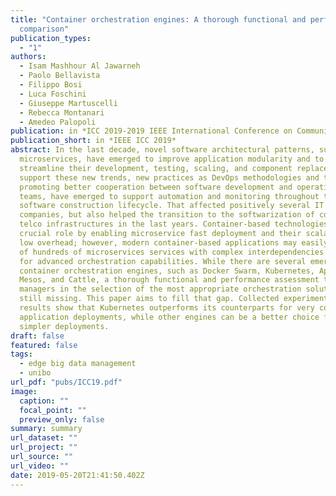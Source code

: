 ```yaml
---
title: "Container orchestration engines: A thorough functional and performance
  comparison"
publication_types:
  - "1"
authors:
  - Isam Mashhour Al Jawarneh
  - Paolo Bellavista
  - Filippo Bosi
  - Luca Foschini
  - Giuseppe Martuscelli
  - Rebecca Montanari
  - Amedeo Palopoli
publication: in *ICC 2019-2019 IEEE International Conference on Communications (ICC)*
publication_short: in *IEEE ICC 2019*
abstract: In the last decade, novel software architectural patterns, such as
  microservices, have emerged to improve application modularity and to
  streamline their development, testing, scaling, and component replacement. To
  support these new trends, new practices as DevOps methodologies and tools,
  promoting better cooperation between software development and operations
  teams, have emerged to support automation and monitoring throughout the whole
  software construction lifecycle. That affected positively several IT
  companies, but also helped the transition to the softwarization of complex
  telco infrastructures in the last years. Container-based technologies played a
  crucial role by enabling microservice fast deployment and their scalability at
  low overhead; however, modern container-based applications may easily consist
  of hundreds of microservices services with complex interdependencies and call
  for advanced orchestration capabilities. While there are several emerging
  container orchestration engines, such as Docker Swarm, Kubernetes, Apache
  Mesos, and Cattle, a thorough functional and performance assessment to help IT
  managers in the selection of the most appropriate orchestration solution is
  still missing. This paper aims to fill that gap. Collected experimental
  results show that Kubernetes outperforms its counterparts for very complex
  application deployments, while other engines can be a better choice for
  simpler deployments.
draft: false
featured: false
tags:
  - edge big data management
  - unibo
url_pdf: "pubs/ICC19.pdf"
image:
  caption: ""
  focal_point: ""
  preview_only: false
summary: summary
url_dataset: ""
url_project: ""
url_source: ""
url_video: ""
date: 2019-05-20T21:41:50.402Z
---
```

